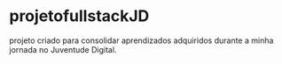 # projetofullstackJD
projeto criado para consolidar aprendizados adquiridos durante a minha jornada no Juventude Digital.

